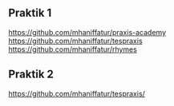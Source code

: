 ## Praktik 1
https://github.com/mhaniffatur/praxis-academy
https://github.com/mhaniffatur/tespraxis
https://github.com/mhaniffatur/rhymes

## Praktik 2
https://github.com/mhaniffatur/tespraxis/